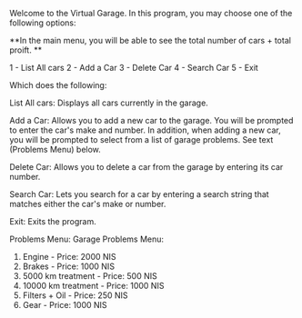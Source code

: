 Welcome to the Virtual Garage. In this program, you may choose one of the following options:

**In the main menu, you will be able to see the total number of cars + total proift. 
** 

1 - List All cars
2 - Add a Car
3 - Delete Car
4 - Search Car
5 - Exit

Which does the following:

List All cars:
Displays all cars currently in the garage.

Add a Car:
Allows you to add a new car to the garage. You will be prompted to enter the car's make and number. In addition, when adding a new car, you will be prompted to select from a list of garage problems. See text (Problems Menu) below. 

Delete Car:
Allows you to delete a car from the garage by entering its car number.

Search Car:
Lets you search for a car by entering a search string that matches either the car's make or number.

Exit:
Exits the program.

Problems Menu: 
Garage Problems Menu:
1. Engine - Price: 2000 NIS
2. Brakes - Price: 1000 NIS
3. 5000 km treatment - Price: 500 NIS
4. 10000 km treatment - Price: 1000 NIS
5. Filters + Oil - Price: 250 NIS
6. Gear - Price: 1000 NIS
